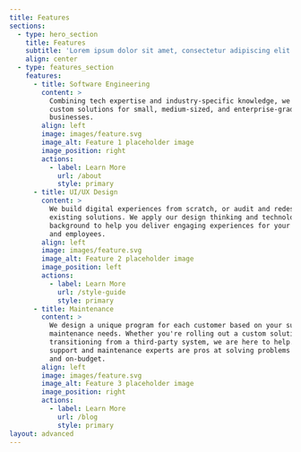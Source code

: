 ```yaml
---
title: Features
sections:
  - type: hero_section
    title: Features
    subtitle: 'Lorem ipsum dolor sit amet, consectetur adipiscing elit.'
    align: center
  - type: features_section
    features:
      - title: Software Engineering
        content: >
          Combining tech expertise and industry-specific knowledge, we develop
          custom solutions for small, medium-sized, and enterprise-grade
          businesses.
        align: left
        image: images/feature.svg
        image_alt: Feature 1 placeholder image
        image_position: right
        actions:
          - label: Learn More
            url: /about
            style: primary
      - title: UI/UX Design
        content: >
          We build digital experiences from scratch, or audit and redesign
          existing solutions. We apply our design thinking and technology
          background to help you deliver engaging experiences for your customers
          and employees.
        align: left
        image: images/feature.svg
        image_alt: Feature 2 placeholder image
        image_position: left
        actions:
          - label: Learn More
            url: /style-guide
            style: primary
      - title: Maintenance
        content: >
          We design a unique program for each customer based on your support and
          maintenance needs. Whether you're rolling out a custom solution or
          transitioning from a third-party system, we are here to help. Our
          support and maintenance experts are pros at solving problems on-time
          and on-budget.
        align: left
        image: images/feature.svg
        image_alt: Feature 3 placeholder image
        image_position: right
        actions:
          - label: Learn More
            url: /blog
            style: primary
layout: advanced
---
```

